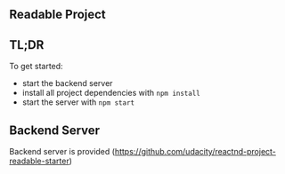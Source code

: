 ## Readable Project

## TL;DR

To get started:

* start the backend server
* install all project dependencies with `npm install`
* start the server with `npm start`

## Backend Server

Backend server is provided (https://github.com/udacity/reactnd-project-readable-starter)
